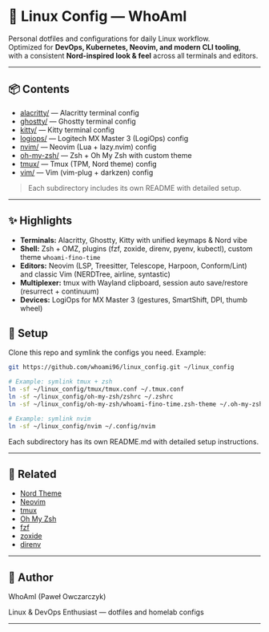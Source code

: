 # 🐧 Linux Config — WhoAmI

Personal dotfiles and configurations for daily Linux workflow.  
Optimized for **DevOps, Kubernetes, Neovim, and modern CLI tooling**,  
with a consistent **Nord-inspired look & feel** across all terminals and editors.

---

## 📦 Contents

- [alacritty/](./alacritty/README.md) — Alacritty terminal config  
- [ghostty/](./ghostty/README.md) — Ghostty terminal config  
- [kitty/](./kitty/README.md) — Kitty terminal config  
- [logiops/](./logiops/README.md) — Logitech MX Master 3 (LogiOps) config  
- [nvim/](./nvim/README.md) — Neovim (Lua + lazy.nvim) config  
- [oh-my-zsh/](./oh-my-zsh/README.md) — Zsh + Oh My Zsh with custom theme  
- [tmux/](./tmux/README.md) — Tmux (TPM, Nord theme) config  
- [vim/](./vim/README.md) — Vim (vim-plug + darkzen) config  

> Each subdirectory includes its own README with detailed setup.

---


## ✨ Highlights

- **Terminals:** Alacritty, Ghostty, Kitty with unified keymaps & Nord vibe  
- **Shell:** Zsh + OMZ, plugins (fzf, zoxide, direnv, pyenv, kubectl), custom theme `whoami-fino-time`  
- **Editors:** Neovim (LSP, Treesitter, Telescope, Harpoon, Conform/Lint) and classic Vim (NERDTree, airline, syntastic)  
- **Multiplexer:** tmux with Wayland clipboard, session auto save/restore (resurrect + continuum)  
- **Devices:** LogiOps for MX Master 3 (gestures, SmartShift, DPI, thumb wheel)

## 🚀 Setup

Clone this repo and symlink the configs you need. Example:

```bash
git https://github.com/whoami96/linux_config.git ~/linux_config

# Example: symlink tmux + zsh
ln -sf ~/linux_config/tmux/tmux.conf ~/.tmux.conf
ln -sf ~/linux_config/oh-my-zsh/zshrc ~/.zshrc
ln -sf ~/linux_config/oh-my-zsh/whoami-fino-time.zsh-theme ~/.oh-my-zsh/themes/whoami-fino-time.zsh-theme

# Example: symlink nvim
ln -sf ~/linux_config/nvim ~/.config/nvim
```

Each subdirectory has its own README.md with detailed setup instructions.

---

## 🔗 Related
- [Nord Theme](https://www.nordtheme.com/)
- [Neovim](https://neovim.io/)
- [tmux](https://github.com/tmux/tmux)
- [Oh My Zsh](https://ohmyz.sh/)
- [fzf](https://github.com/junegunn/fzf)
- [zoxide](https://github.com/ajeetdsouza/zoxide)
- [direnv](https://direnv.net/)

---

## 🧑 Author

WhoAmI (Paweł Owczarczyk)

Linux & DevOps Enthusiast — dotfiles and homelab configs

---